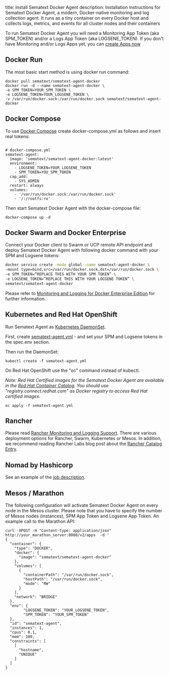 title: Install Sematext Docker Agent
description: Installation instructions for Sematext Docker Agent, a modern, Docker-native monitoring and log collection agent. It runs as a tiny container on every Docker host and collects logs, metrics, and events for all cluster nodes and their containers

To run Sematext Docker Agent you will need a Monitoring App Token (aka
SPM_TOKEN) and/or a Logs App Token (aka LOGSENE_TOKEN).  If you don't have Monitoring and/or Logs Apps yet, you can [create Apps now](https://apps.sematext.com/ui/integrations)


## Docker Run

The most basic start method is using docker run command:

```
docker pull sematext/sematext-agent-docker
docker run -d --name sematext-agent-docker \
-e SPM_TOKEN=YOUR_SPM_TOKEN \
-e LOGSENE_TOKEN=YOUR_LOGSENE_TOKEN \
-v /var/run/docker.sock:/var/run/docker.sock sematext/sematext-agent-docker
```


## Docker Compose

To use [Docker Compose](https://docs.docker.com/compose/) create docker-compose.yml as follows and insert real tokens:

```

# docker-compose.yml
sematext-agent:
  image: 'sematext/sematext-agent-docker:latest'
  environment:
    - LOGSENE_TOKEN=YOUR_LOGSENE_TOKEN 
    - SPM_TOKEN=YOU_SPM_TOKEN
  cap_add:
    - SYS_ADMIN
  restart: always
  volumes:
    - '/var/run/docker.sock:/var/run/docker.sock'
    - '/:/rootfs:ro'

```

Then start Sematext Docker Agent with the docker-compose file: 

```
docker-compose up -d
```

## Docker Swarm and Docker Enterprise

Connect your Docker client to Swarm or UCP remote API endpoint and
deploy Sematext Docker Agent with following docker command with your SPM and Logsene tokens:

```bash
docker service create -mode global -name sematext-agent-docker \
-mount type=bind,src=/var/run/docker.sock,dst=/var/run/docker.sock \
-e SPM_TOKEN=”REPLACE THIS WITH YOUR SPM TOKEN” \
-e LOGSENE_TOKEN=”REPLACE THIS WITH YOUR LOGSENE TOKEN” \
sematext/sematext-agent-docker
```

Please refer to [Monitoring and Logging for Docker Enterprise Edition](https://sematext.com/docker-enterprise-monitoring-and-logging/) for further information. 

## Kubernetes and Red Hat OpenShift

Run Sematext Agent as [Kubernetes DaemonSet](https://kubernetes.io/docs/concepts/workloads/controllers/daemonset).

First, create [sematext-agent.yml](https://github.com/sematext/sematext-agent-docker/blob/master/kubernetes/sematext-agent.yml) - and set your SPM and Logsene tokens in the spec.env section.

Then run the DaemonSet:

```
kubectl create -f sematext-agent.yml 
```

On Red Hat OpenShift use the "oc" command instead of kubectl.

*Note: Red Hat Certified images for the Sematext Docker Agent are available in the [Red Hat Container Catalog](https://access.redhat.com/containers/?tab=overview#/registry.connect.redhat.com/sematext/sematext-agent-docker). You should use "registry.connect.redhat.com" as Docker registry to access Red Hat certified images.*

```
oc apply -f sematext-agent.yml 
```

## Rancher

Please read [Rancher Monitoring and Logging Support](https://sematext.com/blog/rancheros-monitoring-and-logging-support/). There are various deployment options for Rancher, Swarm, Kubernetes or Mesos. In addition, we recommend reading Rancher Labs blog post about the [Rancher Catalog Entry](http://rancher.com/new-rancher-community-catalog-monitoring-logging-sematext/). 

## Nomad by Hashicorp

See an example of the [job description](https://github.com/sematext/sematext-agent-docker/blob/master/hashicorp-nomad/sematext-docker-agent.nomad).

## Mesos / Marathon

The following configuration will activate Sematext Docker Agent on every node in the Mesos cluster. Please note that you have to specify the number of Mesos nodes (instances), SPM App Token and Logsene App Token. An example call to the Marathon API:

```
curl -XPOST -H "Content-type: application/json" http://your_marathon_server:8080/v2/apps  -d '
{
  "container": {
    "type": "DOCKER",
    "docker": {
      "image": "sematext/sematext-agent-docker"
    },
    "volumes": [
      {
        "containerPath": "/var/run/docker.sock",
        "hostPath": "/var/run/docker.sock",
        "mode": "RW"
      }
    ],
    "network": "BRIDGE"
  },
  "env": {
        "LOGSENE_TOKEN": "YOUR_LOGSENE_TOKEN",
        "SPM_TOKEN": "YOUR_SPM_TOKEN" 
  },
  "id": "sematext-agent",
  "instances": 1,
  "cpus": 0.1,
  "mem": 100,
  "constraints": [
    [
      "hostname",
      "UNIQUE"
    ]
  ]
}
```
